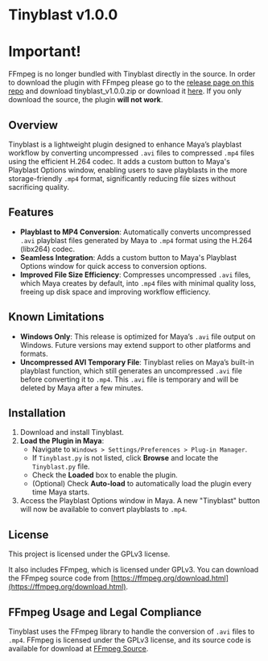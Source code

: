 # Tinyblast v1.0.0

# **Important!**

FFmpeg is no longer bundled with Tinyblast directly in the source. In order to download the plugin with FFmpeg please go to the [release page on this repo](https://git.jackmchristensen.com/jack/tinyblast/-/releases/v1.0.0) and download tinyblast_v1.0.0.zip or download it [here](https://drive.proton.me/urls/JVV34W2H3R#VOJzkesz0Cgq). If you only download the source, the plugin **will not work**.

## Overview

Tinyblast is a lightweight plugin designed to enhance Maya’s playblast workflow by converting uncompressed `.avi` files to compressed `.mp4` files using the efficient H.264 codec. It adds a custom button to Maya's Playblast Options window, enabling users to save playblasts in the more storage-friendly `.mp4` format, significantly reducing file sizes without sacrificing quality.

## Features

- **Playblast to MP4 Conversion**: Automatically converts uncompressed `.avi` playblast files generated by Maya to `.mp4` format using the H.264 (libx264) codec.
- **Seamless Integration**: Adds a custom button to Maya's Playblast Options window for quick access to conversion options.
- **Improved File Size Efficiency**: Compresses uncompressed `.avi` files, which Maya creates by default, into `.mp4` files with minimal quality loss, freeing up disk space and improving workflow efficiency.

## Known Limitations

- **Windows Only**: This release is optimized for Maya’s `.avi` file output on Windows. Future versions may extend support to other platforms and formats.
- **Uncompressed AVI Temporary File**: Tinyblast relies on Maya’s built-in playblast function, which still generates an uncompressed `.avi` file before converting it to `.mp4`. This `.avi` file is temporary and will be deleted by Maya after a few minutes.

## Installation

1. Download and install Tinyblast.
2. **Load the Plugin in Maya**:
   - Navigate to `Windows > Settings/Preferences > Plug-in Manager`.
   - If `Tinyblast.py` is not listed, click **Browse** and locate the `Tinyblast.py` file.
   - Check the **Loaded** box to enable the plugin.
   - (Optional) Check **Auto-load** to automatically load the plugin every time Maya starts.
3. Access the Playblast Options window in Maya. A new "Tinyblast" button will now be available to convert playblasts to `.mp4`.

## License

This project is licensed under the GPLv3 license.

It also includes FFmpeg, which is licensed under GPLv3. You can download the FFmpeg source code from [https://ffmpeg.org/download.html](https://ffmpeg.org/download.html).

## FFmpeg Usage and Legal Compliance

Tinyblast uses the FFmpeg library to handle the conversion of `.avi` files to `.mp4`. FFmpeg is licensed under the GPLv3 license, and its source code is available for download at [FFmpeg Source](https://ffmpeg.org/download.html).
